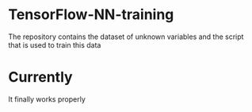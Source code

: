 # TensorFlow-NN-training
The repository contains the dataset of unknown variables and the script that is used to train this data

# Currently
It finally works properly
